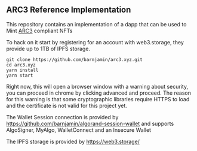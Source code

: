 ARC3 Reference Implementation
-----------------------------


This repository contains an implementation of a dapp that can be used to Mint [ARC3](https://github.com/algorandfoundation/ARCs/blob/main/ARCs/arc-0003.md) compliant NFTs

To hack on it start by registering for an account with web3.storage, they provide up to 1TB of IPFS storage.

```
git clone https://github.com/barnjamin/arc3.xyz.git
cd arc3.xyz
yarn install
yarn start
```

Right now, this will open a browser window with a warning about security, you can proceed in chrome by clicking advanced and proceed.  The reason for this warning is that some cryptographic libraries require HTTPS to load and the certificate is not valid for this project yet.

The Wallet Session connection is provided by https://github.com/barnjamin/algorand-session-wallet  and supports AlgoSigner, MyAlgo, WalletConnect and an Insecure Wallet

The IPFS storage is provided by https://web3.storage/
